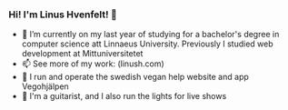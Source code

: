
### Hi! I'm Linus Hvenfelt! 👋

- 🔭 I’m currently on my last year of studying for a bachelor's degree in computer science att Linnaeus University. Previously I studied web development at Mittuniversitetet
- 📫 See more of my work: (linush.com)
- 🌱 I run and operate the swedish vegan help website and app Vegohjälpen
- 🎵 I'm a guitarist, and I also run the lights for live shows
